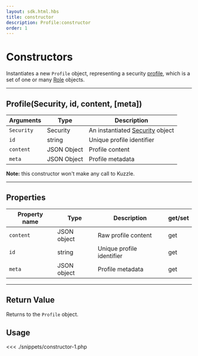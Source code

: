 ```yaml
---
layout: sdk.html.hbs
title: constructor
description: Profile:constructor
order: 1
---
```


# Constructors

Instantiates a new `Profile` object, representing a security [profile](/core/1/guide/essentials/security/#users-profiles-and-roles), which is a set of one or many [Role](/sdk/php/3/role) objects.

---

## Profile(Security, id, content, [meta])

| Arguments  | Type        | Description                                            |
| ---------- | ----------- | ------------------------------------------------------ |
| `Security` | Security    | An instantiated [Security](/sdk/php/3/security) object |
| `id`       | string      | Unique profile identifier                              |
| `content`  | JSON Object | Profile content                                        |
| `meta`     | JSON Object | Profile metadata                                       |

**Note:** this constructor won't make any call to Kuzzle.

---

## Properties

| Property name | Type        | Description               | get/set |
| ------------- | ----------- | ------------------------- | ------- |
| `content`     | JSON object | Raw profile content       | get     |
| `id`          | string      | Unique profile identifier | get     |
| `meta`        | JSON object | Profile metadata          | get     |

---

## Return Value

Returns to the `Profile` object.

## Usage

<<< ./snippets/constructor-1.php
